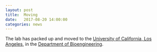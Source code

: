 ```yaml
---
layout: post
title:  Moving
date:   2017-08-20 14:00:00
categories: news
---
```


The lab has packed up and moved to the [University of California, Los Angeles](https://www.ucla.edu), in the [Department of Bioengineering](https://www.bioeng.ucla.edu).